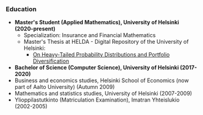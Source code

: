 ### Education

- **Master's Student (Applied Mathematics), University of Helsinki (2020-present)**
  - Specialization: Insurance and Financial Mathematics
  - Master's Thesis at HELDA - Digital Repository of the University of Helsinki:
    - [On Heavy-Tailed Probability Distributions and Portfolio Diversification](https://helda.helsinki.fi/handle/10138/357424)
- **Bachelor of Science (Computer Science), University of Helsinki (2017-2020)**
- Business and economics studies, Helsinki School of Economics (now part of Aalto University) (Autumn 2009)
- Mathematics and statistics studies, University of Helsinki (2007-2009)
- Ylioppilastutkinto (Matriculation Examination), Imatran Yhteislukio (2002-2005)

<!---
Jsos17/Jsos17 is a ✨ special ✨ repository because its `README.md` (this file) appears on your GitHub profile.
You can click the Preview link to take a look at your changes.
--->
